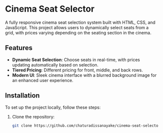 # Cinema Seat Selector

A fully responsive cinema seat selection system built with HTML, CSS, and JavaScript. This project allows users to dynamically select seats from a grid, with prices varying depending on the seating section in the cinema.

## Features

- **Dynamic Seat Selection**: Choose seats in real-time, with prices updating automatically based on selection.
- **Tiered Pricing**: Different pricing for front, middle, and back rows.
- **Modern UI**: Sleek cinema interface with a blurred background image for an enhanced user experience.

## Installation

To set up the project locally, follow these steps:

1. Clone the repository:

   ```bash
   git clone https://github.com/chaturadissanayake/cinema-seat-selector.git
